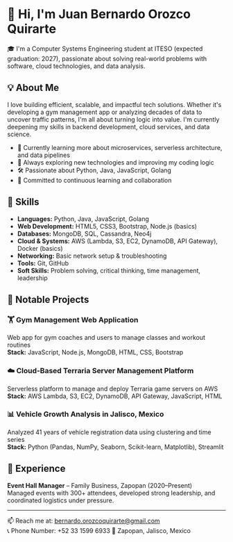 # 👋 Hi, I'm Juan Bernardo Orozco Quirarte

🎓 I'm a Computer Systems Engineering student at ITESO (expected graduation: 2027), passionate about solving real-world problems with software, cloud technologies, and data analysis.

## 💡 About Me

I love building efficient, scalable, and impactful tech solutions. Whether it's developing a gym management app or analyzing decades of data to uncover traffic patterns, I'm all about turning logic into value. I'm currently deepening my skills in backend development, cloud services, and data science.

- 🔭 Currently learning more about microservices, serverless architecture, and data pipelines
- 🌱 Always exploring new technologies and improving my coding logic
- 🛠️ Passionate about Python, Java, JavaScript, Golang
- 🧠 Committed to continuous learning and collaboration

## 🧰 Skills

- **Languages:** Python, Java, JavaScript, Golang
- **Web Development:** HTML5, CSS3, Bootstrap, Node.js (basics)
- **Databases:** MongoDB, SQL, Cassandra, Neo4j
- **Cloud & Systems:** AWS (Lambda, S3, EC2, DynamoDB, API Gateway), Docker (basics)
- **Networking:** Basic network setup & troubleshooting
- **Tools:** Git, GitHub
- **Soft Skills:** Problem solving, critical thinking, time management, leadership

## 📂 Notable Projects

### 🏋️ Gym Management Web Application
Web app for gym coaches and users to manage classes and workout routines  
**Stack:** JavaScript, Node.js, MongoDB, HTML, CSS, Bootstrap

### ☁️ Cloud-Based Terraria Server Management Platform
Serverless platform to manage and deploy Terraria game servers on AWS  
**Stack:** AWS Lambda, S3, EC2, DynamoDB, API Gateway, JavaScript, HTML

### 📊 Vehicle Growth Analysis in Jalisco, Mexico
Analyzed 41 years of vehicle registration data using clustering and time series  
**Stack:** Python (Pandas, NumPy, Seaborn, Scikit-learn, Matplotlib), Streamlit

## 💼 Experience

**Event Hall Manager** – Family Business, Zapopan (2020–Present)  
Managed events with 300+ attendees, developed strong leadership, and coordinated logistics under pressure.

---

📫 Reach me at: bernardo.orozcoquirarte@gmail.com  
📞 Phone Number: +52 33 1599 6933
📍 Zapopan, Jalisco, Mexico  
